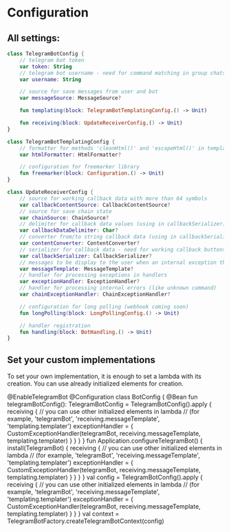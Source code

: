 # Configuration

## All settings:

```kotlin
class TelegramBotConfig {
    // telegram bot token
    var token: String
    // telegram bot username - need for command matching in group chats
    var username: String

    // source for save messages from user and bot
    var messageSource: MessageSource?

    fun templating(block: TelegramBotTemplatingConfig.() -> Unit)

    fun receiving(block: UpdateReceiverConfig.() -> Unit)
}
```

```kotlin
class TelegramBotTemplatingConfig {
    // formatter for methods 'cleanHtml()' and 'escapeHtml()' in templating
    var htmlFormatter: HtmlFormatter?

    // configuration for freemarker library
    fun freemarker(block: Configuration.() -> Unit)
}
```

```kotlin
class UpdateReceiverConfig {
    // source for working callback data with more than 64 symbols
    var callbackContentSource: CallbackContentSource?
    // source for save chain state
    var chainSource: ChainSource?
    // delimiter for callback data values (using in callbackSerializer)
    var callbackDataDelimiter: Char?
    // converter from/to string callback data (using in callbackSerializer)
    var contentConverter: ContentConverter?
    // serializer for callback data - need for working callback buttons
    var callbackSerializer: CallbackSerializer?
    // messages to be display to the user when an internal exception throws
    var messageTemplate: MessageTemplate?
    // handler for processing exceptions in handlers
    var exceptionHandler: ExceptionHandler?
    // handler for processing internal errors (like unknown command)
    var chainExceptionHandler: ChainExceptionHandler?

    // configuration for long polling (webhook coming soon)
    fun longPolling(block: LongPollingConfig.() -> Unit)

    // handler registration
    fun handling(block: BotHandling.() -> Unit)
}
```

## Set your custom implementations

To set your own implementation, it is enough to set a lambda with its creation. 
You can use already initialized elements for creation.

<tabs id="simple-example" group="telegram-bot-code">
    <tab title="Spring" group-key="spring">
        <code-block lang="kotlin">
            @EnableTelegramBot
            @Configuration
            class BotConfig {
                @Bean
                fun telegramBotConfig(): TelegramBotConfig = TelegramBotConfig().apply {
                    receiving {
                        // you can use other initialized elements in lambda
                        // (for example, 'telegramBot', 'receiving.messageTemplate', 'templating.templater')
                        exceptionHandler = { CustomExceptionHandler(telegramBot, receiving.messageTemplate, templating.templater) }
                    }
                }
            }
        </code-block>
    </tab>
    <tab title="Ktor + Koin" group-key="ktor">
        <code-block lang="kotlin">
            fun Application.configureTelegramBot() {
                install(TelegramBot) {
                    receiving {
                        // you can use other initialized elements in lambda
                        // (for example, 'telegramBot', 'receiving.messageTemplate', 'templating.templater')
                        exceptionHandler = { CustomExceptionHandler(telegramBot, receiving.messageTemplate, templating.templater) }
                    }
                }
            }
        </code-block>
    </tab>
    <tab title="Core" group-key="core">
        <code-block lang="kotlin">
            val config = TelegramBotConfig().apply {
                receiving {
                    // you can use other initialized elements in lambda
                    // (for example, 'telegramBot', 'receiving.messageTemplate', 'templating.templater')
                    exceptionHandler = { CustomExceptionHandler(telegramBot, receiving.messageTemplate, templating.templater) }
                }
            }
            val context = TelegramBotFactory.createTelegramBotContext(config)
        </code-block>
    </tab>
</tabs>
